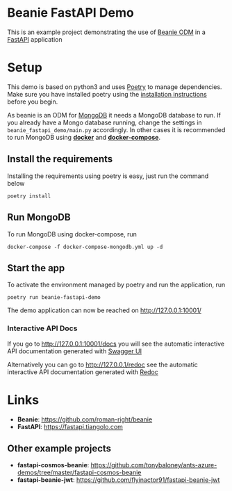 # Beanie FastAPI Demo

This is an example project demonstrating the use of [Beanie ODM](https://github.com/roman-right/beanie) in a 
[FastAPI](https://fastapi.tiangolo.com) application

# Setup

This demo is based on python3 and uses [Poetry](https://python-poetry.org/docs/) to manage dependencies. Make sure you 
have installed poetry using the [installation instructions](https://python-poetry.org/docs/#installation) before you 
begin.

As beanie is an ODM for [MongoDB](https://www.mongodb.com) it needs a MongoDB database to run. If you already
have a Mongo database running, change the settings in `beanie_fastapi_demo/main.py` accordingly. In other cases
it is recommended to run MongoDB using **[docker](https://docs.docker.com/engine/install/)** and 
**[docker-compose](https://docs.docker.com/compose/install/)**.

## Install the requirements

Installing the requirements using poetry is easy, just run the command below
```shell
poetry install
```

## Run MongoDB

To run MongoDB using docker-compose, run
```shell
docker-compose -f docker-compose-mongodb.yml up -d
```

## Start the app

To activate the environment managed by poetry and run the application, run
```shell
poetry run beanie-fastapi-demo
```
The demo application can now be reached on http://127.0.0.1:10001/

### Interactive API Docs

If you go to http://127.0.0.1:10001/docs you will see the automatic interactive API documentation generated with 
[Swagger UI](https://github.com/swagger-api/swagger-ui)

Alternatively you can go to http://127.0.0.1/redoc see the automatic interactive API documentation generated with
[Redoc](https://github.com/Rebilly/ReDoc)

# Links

* **Beanie**: https://github.com/roman-right/beanie
* **FastAPI**: https://fastapi.tiangolo.com

## Other example projects

* **fastapi-cosmos-beanie**: https://github.com/tonybaloney/ants-azure-demos/tree/master/fastapi-cosmos-beanie
* **fastapi-beanie-jwt**: https://github.com/flyinactor91/fastapi-beanie-jwt
